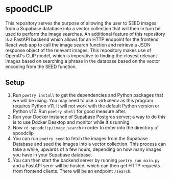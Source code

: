 # spoodCLIP
This repository serves the purpose of allowing the user to SEED images from a Supabase database into a vector collection that will then in turn be used to perform the image searches. An additional feature of this repository is a FastAPI backend which allows for an HTTP endpoint for the frontend React web app to call the image search function and retrieve a JSON response object of the relevant images. This repository makes use of OpenAI's CLIP model, which is imperative to finding the closest relevant images based on searching a phrase in the database based on the vector encoding from the SEED function.

## Setup
1. Run `poetry install` to get the dependencies and Python packages that we will be using. You may need to use a virtualenv as this program requires Python v11. It will not work with the default Python version or Python v12. Run `poetry shell` for good measure after.
3. Run your Docker instance of Supabase Postgres server; a way to do this is to use Docker Desktop and monitor while it's running.
4. Now `cd spoodclip/image_search` in order to enter into the directory of spoodclip
5. You can run `poetry seed` to fetch the images from the Supabase Database and seed the images into a vector collection. This process can take a while, upwards of a few hours, depending on how many images you have in your Supabase database.
6. You can then start the backend server by running `poetry run main.py` and a FastAPI serer will be hosted, which can then get HTTP requests from frontend clients. There will be an endpoint `/search`.
